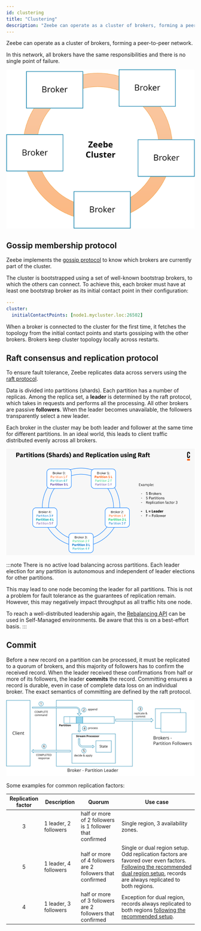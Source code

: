```yaml
---
id: clustering
title: "Clustering"
description: "Zeebe can operate as a cluster of brokers, forming a peer-to-peer network."
---
```


Zeebe can operate as a cluster of brokers, forming a peer-to-peer network.

In this network, all brokers have the same responsibilities and there is no single point of failure.

![cluster](assets/cluster.png)

## Gossip membership protocol

Zeebe implements the [gossip protocol](https://en.wikipedia.org/wiki/Gossip_protocol) to know which brokers are currently part of the cluster.

The cluster is bootstrapped using a set of well-known bootstrap brokers, to which the others can connect. To achieve this, each broker must have at least one bootstrap broker as its initial contact point in their configuration:

```yaml
---
cluster:
  initialContactPoints: [node1.mycluster.loc:26502]
```

When a broker is connected to the cluster for the first time, it fetches the topology from the initial contact points and starts gossiping with the other brokers. Brokers keep cluster topology locally across restarts.

## Raft consensus and replication protocol

To ensure fault tolerance, Zeebe replicates data across servers using the [raft protocol](<https://en.wikipedia.org/wiki/Raft_(computer_science)>).

Data is divided into partitions (shards). Each partition has a number of replicas. Among the replica set, a **leader** is determined by the raft protocol, which takes in requests and performs all the processing. All other brokers are passive **followers**. When the leader becomes unavailable, the followers transparently select a new leader.

Each broker in the cluster may be both leader and follower at the same time for different partitions. In an ideal world, this leads to client traffic distributed evenly across all brokers.

![cluster](assets/data-distribution.png)

:::note
There is no active load balancing across partitions. Each leader election for any partition is autonomous and independent of leader elections for other partitions.

This may lead to one node becoming the leader for all partitions. This is not a problem for fault tolerance as the guarantees of replication remain. However, this may negatively impact throughput as all traffic hits one node.

To reach a well-distributed leadership again, the [Rebalancing API](../../../self-managed/zeebe-deployment/operations/rebalancing.md) can be used in Self-Managed environments. Be aware that this is on a best-effort basis.
:::

## Commit

Before a new record on a partition can be processed, it must be replicated to a quorum of brokers, and this majority of followers has to confirm the received record. When the leader received these confirmations from half or more of its followers, the leader **commits** the record. Committing ensures a record is durable, even in case of complete data loss on an individual broker. The exact semantics of committing are defined by the raft protocol.

![cluster](assets/commit.png)

Some examples for common replication factors:

| Replication factor | Description           | Quorum                                                     | Use case                                                                                                                                                                                                                                                                  |
| :----------------: | --------------------- | ---------------------------------------------------------- | ------------------------------------------------------------------------------------------------------------------------------------------------------------------------------------------------------------------------------------------------------------------------- |
|         3          | 1 leader, 2 followers | half or more of 2 followers is 1 follower that confirmed   | Single region, 3 availability zones.                                                                                                                                                                                                                                      |
|         5          | 1 leader, 4 followers | half or more of 4 followers are 2 followers that confirmed | Single or dual region setup. Odd replication factors are favored over even factors. [Following the recommended dual region setup](../../../self-managed/concepts/multi-region/dual-region.md#zeebe-cluster-configuration), records are always replicated to both regions. |
|         4          | 1 leader, 3 followers | half or more of 3 followers are 2 followers that confirmed | Exception for dual region, records always replicated to both regions [following the recommended setup](../../../self-managed/concepts/multi-region/dual-region.md#zeebe-cluster-configuration).                                                                           |
